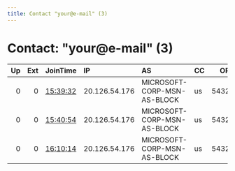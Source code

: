 ```yaml
---
title: Contact "your@e-mail" (3)
---
```


# Contact: "your@e-mail" (3)

|   Up |   Ext | JoinTime                                                                                              | IP            | AS                          | CC   |   ORp |   Dirp | OS    | Version   | Nickname    |   eFamMembers |
|-----:|------:|:------------------------------------------------------------------------------------------------------|:--------------|:----------------------------|:-----|------:|-------:|:------|:----------|:------------|--------------:|
|    0 |     0 | [15:39:32](https://nusenu.github.io/OrNetStats/w/relay/2D3A28CB96FB56CA6FDFAD933C370D6B037C6710.html) | 20.126.54.176 | MICROSOFT-CORP-MSN-AS-BLOCK | us   | 54321 |      0 | Linux | 0.4.5.10  | myNiceRelay |             1 |
|    0 |     0 | [15:40:54](https://nusenu.github.io/OrNetStats/w/relay/45A5E3A70300CF6701B2B60E8DD90DA70E7B3BDF.html) | 20.126.54.176 | MICROSOFT-CORP-MSN-AS-BLOCK | us   | 54321 |      0 | Linux | 0.4.5.10  | myNiceRelay |             1 |
|    0 |     0 | [16:10:14](https://nusenu.github.io/OrNetStats/w/relay/415DD050C95A7FC3255983BE538CB8598F10BC08.html) | 20.126.54.176 | MICROSOFT-CORP-MSN-AS-BLOCK | us   | 54321 |      0 | Linux | 0.4.5.10  | myNiceRelay |             1 |
